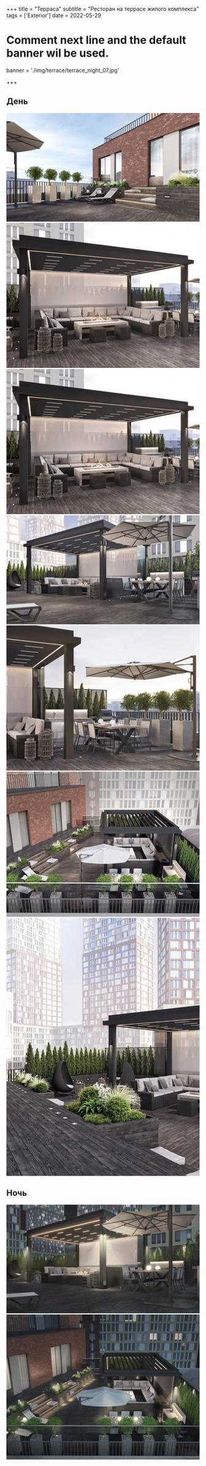 +++
title = "Терраса"
subtitle = "Ресторан на террасе жилого комплекса"
tags = ['Exterior']
date = 2022-05-29

# Comment next line and the default banner wil be used.
banner = './img/terrace/terrace_night_07.jpg'

+++

## День

![](/img/terrace/terrace_06.jpg)
![](/img/terrace/terrace_03.jpg)
![](/img/terrace/terrace_03.jpg)
![](/img/terrace/terrace_05.jpg)
![](/img/terrace/terrace_02.jpg)
![](/img/terrace/terrace_07.jpg)
![](/img/terrace/terrace_08.jpg)

## Ночь

![](/img/terrace/terrace_night_05.jpg)
![](/img/terrace/terrace_night_07.jpg)
